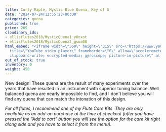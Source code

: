 ```yaml
---
title: Curly Maple, Mystic Blue Quena, Key of G
date: '2024-07-24T12:55:23+00:00'
categories: quena
published: true
price: 269
cloudinary_ids:
- ellisflutes2018/MysticQuena1_y0nxot
- ellisflutes2018/MysticQuena2_gswa08
html_embed: "<iframe width=\"560\" height=\"315\" src=\"https://www.youtube.com/embed/o4mcMUva8os\"
  title=\"YouTube video player\" frameborder=\"0\" allow=\"accelerometer; autoplay;
  clipboard-write; encrypted-media; gyroscope; picture-in-picture\" allowfullscreen></iframe>\r\n\r\n"
out_of_stock: true
inventory: 0
weight: 450
---
```


New design! These quena are the result of many experiments over the years that have resulted in an instrument with superior tuning balance.   Well balanced quena are nearly impossible to find, and I don't believe you will find any quena that can match the intonation of this design.

*For all flutes, I recommend one of my Flute Care Kits. They are only available as an add-on purchase at the time of checkout (after you have pressed the “Add to cart” button you will see the option for the care kit right along side and you have to select it from the menu).*
